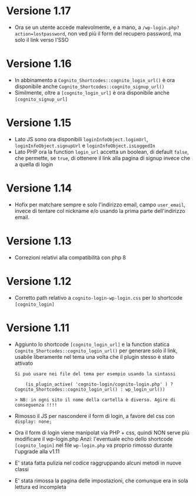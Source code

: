# Versione 1.17

- Ora se un utente accede malevolmente, e a mano, a `/wp-login.php?action=lostpassword`, non ved più il form
  del recupero password, ma solo il link verso l'SSO

# Versione 1.16

- In abbinamento a `Cognito_Shortcodes::cognito_login_url()` è ora disponibile anche `Cognito_Shortcodes::cognito_signup_url()`
- Similmente, oltre a `[cognito_login_url]` è ora disponibile anche `[cognito_signup_url]`

# Versione 1.15

- Lato JS sono ora disponibili `loginInfoObject.loginUrl`, `loginInfoObject.signupUrl` e `loginInfoObject.isLoggedIn`
- Lato PHP ora la function `login_url` accetta un boolean, di default `false`, che permette, se `true`, di ottenere il link
  alla pagina di signup invece che a quella di login

# Versione 1.14

- Hofix per matchare sempre e solo l'indirizzo email, campo `user_email`, invece di tentare col nickname e/o usando la prima parte dell'indirizzo email.

# Versione 1.13

- Correzioni relativi alla compatibilità con php 8

# Versione 1.12

- Corretto path relativo a `cognito-login-wp-login.css` per lo shortcode `[cognito_login]`

# Versione 1.11

- Aggiunto lo shortcode `[cognito_login_url]` e la function statica `Cognito_Shortcodes::cognito_login_url()`
  per generare solo il link, usabile liberamente nel tema una volta che il plugin stesso è stato attivato

      Si può usare nei file del tema per esempio usando la sintassi

          (is_plugin_active( 'cognito-login/cognito-login.php' ) ? Cognito_Shortcodes::cognito_login_url() : wp_login_url())

      > NB: in ogni sito il nome della cartella è diverso. Agire di conseguenza !!!!

- Rimosso il JS per nascondere il form di login, a favore del css con `display: none;`

- Ora il form di login viene manipolat via PHP + css, quindi NON serve più modificare il wp-login.php
  Anzi: l'eventuale echo dello shortcode `[cognito_login]` nel file `wp-login.php` va proprio rimosso durante l'upgrade alla v1.11

- E' stata fatta pulizia nel codice raggruppando alcuni metodi in nuove classi

- E' stata rimossa la pagina delle impostazioni, che comunque era in sola lettura ed incompleta
